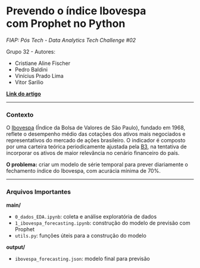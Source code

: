 # Prevendo o índice Ibovespa com Prophet no Python

*FIAP: Pós Tech - Data Analytics Tech Challenge #02*

Grupo 32 - Autores:
- Cristiane Aline Fischer
- Pedro Baldini
- Vinícius Prado Lima
- Vitor Sarilio

**[Link do artigo](https://medium.com/grupo-32/prevendo-o-ibovespa-com-python-1cbda2a3c824)**

---

### Contexto
O [Ibovespa](https://www.b3.com.br/pt_br/market-data-e-indices/indices/indices-amplos/ibovespa.htm) (Índice da Bolsa de Valores de São Paulo), fundado em 1968, reflete o desempenho médio das cotações dos ativos mais negociados e representativos do mercado de ações brasileiro. O indicador é composto por uma carteira teórica periodicamente ajustada pela [B3](https://www.b3.com.br), na tentativa de incorporar os ativos de maior relevância no cenário financeiro do país.

**O problema:** criar um modelo de série temporal para prever diariamente o fechamento índice do Ibovespa, com acurácia mínima de 70%.

---

### Arquivos Importantes

**main/**

- `0_dados_EDA.ipynb`: coleta e análise exploratória de dados
- `1_ibovespa_forecasting.ipynb`: construção do modelo de previsão com Prophet
- `utils.py`: funções úteis para a construção do modelo

**output/**

- `ibovespa_forecasting.json`: modelo final para previsão
